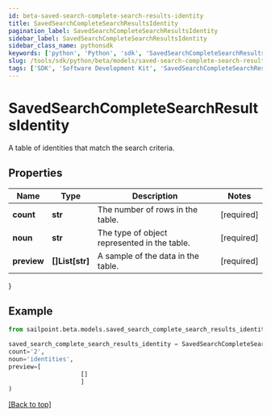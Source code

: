 ```yaml
---
id: beta-saved-search-complete-search-results-identity
title: SavedSearchCompleteSearchResultsIdentity
pagination_label: SavedSearchCompleteSearchResultsIdentity
sidebar_label: SavedSearchCompleteSearchResultsIdentity
sidebar_class_name: pythonsdk
keywords: ['python', 'Python', 'sdk', 'SavedSearchCompleteSearchResultsIdentity', 'BetaSavedSearchCompleteSearchResultsIdentity'] 
slug: /tools/sdk/python/beta/models/saved-search-complete-search-results-identity
tags: ['SDK', 'Software Development Kit', 'SavedSearchCompleteSearchResultsIdentity', 'BetaSavedSearchCompleteSearchResultsIdentity']
---
```


# SavedSearchCompleteSearchResultsIdentity

A table of identities that match the search criteria.

## Properties

Name | Type | Description | Notes
------------ | ------------- | ------------- | -------------
**count** | **str** | The number of rows in the table. | [required]
**noun** | **str** | The type of object represented in the table. | [required]
**preview** | **[]List[str]** | A sample of the data in the table. | [required]
}

## Example

```python
from sailpoint.beta.models.saved_search_complete_search_results_identity import SavedSearchCompleteSearchResultsIdentity

saved_search_complete_search_results_identity = SavedSearchCompleteSearchResultsIdentity(
count='2',
noun='identities',
preview=[
                    []
                    ]
)

```
[[Back to top]](#) 

